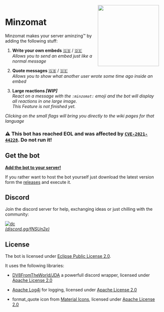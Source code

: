 <img align="right" src="https://raw.githubusercontent.com/joblo2213/Minzomat/master/images/minzomat.png" height="200" width="200">

# Minzomat
Minzomat makes your server aminzing™ by adding the following stuff:

1. **Write your own embeds** [🇬🇧](https://github.com/joblo2213/Minzomat/wiki/write_embeds_en) / [🇩🇪](https://github.com/joblo2213/Minzomat/wiki/write_embeds_de)  
   _Allows you to send an embed just like a normal message_

2. **Quote messages**  [🇬🇧](https://github.com/joblo2213/Minzomat/wiki/quote_messages_en) / [🇩🇪](https://github.com/joblo2213/Minzomat/wiki/quote_messages_de)   
   _Allows you to show what another user wrote some time ago inside an embed_  

3. **Large reactions  _[WIP]_**  
   _React on a message with the `:minzomat:` emoji and the bot will display all reactions in one large image._  
   _This Feature is not finished yet._  

_Clicking on the small flags will bring you directly to the wiki pages for that language_

### ⚠️ This bot has reached EOL and was affected by [`CVE-2021-44228`](https://github.com/advisories/GHSA-jfh8-c2jp-5v3q). Do not run it!

## Get the bot

[**Add the bot to your server!**](https://discordapp.com/oauth2/authorize?client_id=589876943353151488&permissions=1073997824&scope=bot)

If you rather want to host the bot yourself just download the latest version form the [releases](https://github.com/joblo2213/Minzomat/releases) and execute it.

## Discord 
Join the discord server for help, exchanging ideas or just chilling with the community:

[![dc](https://discordapp.com/api/guilds/591513624535891978/widget.png?style=banner3)](https://discord.gg/fNSUn2e)  
[_(discord.gg/fNSUn2e)_](https://discord.gg/fNSUn2e)  

## License
The bot is licensed under [Eclipse Public License 2.0](https://github.com/joblo2213/Minzomat/blob/master/LICENSE).  

It uses the following libraries:  

* [DV8FromTheWorld/JDA](https://github.com/DV8FromTheWorld/JDA) a powerfull discord wrapper, licensed under [Apache License 2.0](https://github.com/DV8FromTheWorld/JDA/blob/master/LICENSE)

* [Apache Log4j](https://logging.apache.org/log4j/) for logging, licensed under [Apache License 2.0](https://github.com/apache/log4j/blob/trunk/LICENSE)

* format_quote icon from [Material Icons](https://material.io/tools/icons/?search=quote&icon=format_quote&style=round), licensed under [Apache License 2.0](https://www.apache.org/licenses/LICENSE-2.0.html)
